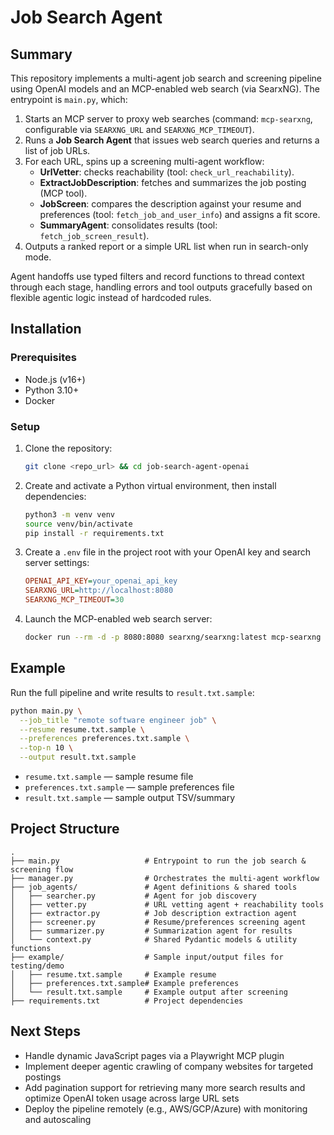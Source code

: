 # Job Search Agent

## Summary

This repository implements a multi-agent job search and screening pipeline using OpenAI models and an MCP-enabled web search (via SearxNG). The entrypoint is `main.py`, which:

1. Starts an MCP server to proxy web searches (command: `mcp-searxng`, configurable via `SEARXNG_URL` and `SEARXNG_MCP_TIMEOUT`).
2. Runs a **Job Search Agent** that issues web search queries and returns a list of job URLs.
3. For each URL, spins up a screening multi-agent workflow:
   - **UrlVetter**: checks reachability (tool: `check_url_reachability`).
   - **ExtractJobDescription**: fetches and summarizes the job posting (MCP tool). 
   - **JobScreen**: compares the description against your resume and preferences (tool: `fetch_job_and_user_info`) and assigns a fit score.
   - **SummaryAgent**: consolidates results (tool: `fetch_job_screen_result`).
4. Outputs a ranked report or a simple URL list when run in search-only mode.

Agent handoffs use typed filters and record functions to thread context through each stage, handling errors and tool outputs gracefully based on flexible agentic logic instead of hardcoded rules.

## Installation

### Prerequisites

- Node.js (v16+)
- Python 3.10+
- Docker

### Setup

1. Clone the repository:
   ```bash
   git clone <repo_url> && cd job-search-agent-openai
   ```
2. Create and activate a Python virtual environment, then install dependencies:
   ```bash
   python3 -m venv venv
   source venv/bin/activate
   pip install -r requirements.txt
   ```
3. Create a `.env` file in the project root with your OpenAI key and search server settings:
   ```ini
   OPENAI_API_KEY=your_openai_api_key
   SEARXNG_URL=http://localhost:8080
   SEARXNG_MCP_TIMEOUT=30
   ```
4. Launch the MCP-enabled web search server:
   ```bash
   docker run --rm -d -p 8080:8080 searxng/searxng:latest mcp-searxng
   ```

## Example

Run the full pipeline and write results to `result.txt.sample`:

```bash
python main.py \
  --job_title "remote software engineer job" \
  --resume resume.txt.sample \
  --preferences preferences.txt.sample \
  --top-n 10 \
  --output result.txt.sample
```

- `resume.txt.sample` — sample resume file
- `preferences.txt.sample` — sample preferences file
- `result.txt.sample` — sample output TSV/summary

## Project Structure

```text
.
├── main.py                   # Entrypoint to run the job search & screening flow
├── manager.py                # Orchestrates the multi-agent workflow
├── job_agents/               # Agent definitions & shared tools
│   ├── searcher.py           # Agent for job discovery
│   ├── vetter.py             # URL vetting agent + reachability tools
│   ├── extractor.py          # Job description extraction agent
│   ├── screener.py           # Resume/preferences screening agent
│   ├── summarizer.py         # Summarization agent for results
│   └── context.py            # Shared Pydantic models & utility functions
├── example/                  # Sample input/output files for testing/demo
│   ├── resume.txt.sample     # Example resume
│   ├── preferences.txt.sample# Example preferences
│   └── result.txt.sample     # Example output after screening
├── requirements.txt          # Project dependencies 
```

## Next Steps

- Handle dynamic JavaScript pages via a Playwright MCP plugin
- Implement deeper agentic crawling of company websites for targeted postings
- Add pagination support for retrieving many more search results and optimize OpenAI token usage across large URL sets
- Deploy the pipeline remotely (e.g., AWS/GCP/Azure) with monitoring and autoscaling
